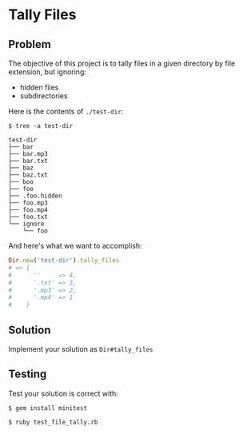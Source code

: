# Tally Files

## Problem

The objective of this project is to tally files in a given directory by file extension, but ignoring:

* hidden files
* subdirectories

Here is the contents of `./test-dir`:

```
$ tree -a test-dir 

test-dir
├── bar
├── bar.mp3
├── bar.txt
├── baz
├── baz.txt
├── boo
├── foo
├── .foo.hidden
├── foo.mp3
├── foo.mp4
├── foo.txt
└── ignore
    └── foo
```

And here's what we want to accomplish:

```ruby
Dir.new('test-dir').tally_files
# => {
#      ''     => 4,
#      '.txt' => 3,
#      '.mp3' => 2,
#      '.mp4' => 1
#    }
```


## Solution

Implement your solution as `Dir#tally_files`


## Testing

Test your solution is correct with:

```
$ gem install minitest

$ ruby test_file_tally.rb
```
